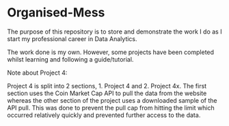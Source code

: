 # Organised-Mess

The purpose of this repository is to store and demonstrate the work I do as I start my professional career in Data Analytics.

The work done is my own. However, some projects have been completed whilst learning and following a guide/tutorial.

Note about Project 4:

Project 4 is split into 2 sections, 1. Project 4 and 2. Project 4x. The first section uses the Coin Market Cap API to pull the data from the website whereas the other 
section of the project uses a downloaded sample of the API pull. This was done to prevent the pull cap from hitting the limit which occurred relatively quickly and prevented further access to the data.
